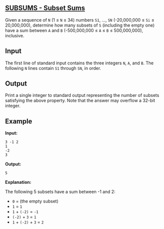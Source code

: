 <h2><a href="https://www.spoj.com/problems/SUBSUMS/">SUBSUMS - Subset Sums</a></h2>

Given a sequence of `N` (1 ≤ `N` ≤ 34) numbers `S1`, ..., `SN` (-20,000,000 ≤ `Si` ≤ 20,000,000), determine how many subsets of `S` (including the empty one) have a sum between `A` and `B` (-500,000,000 ≤ `A` ≤ `B` ≤ 500,000,000), inclusive.

## Input

The first line of standard input contains the three integers `N`, `A`, and `B`. The following `N` lines contain `S1` through `SN`, in order.

## Output

Print a single integer to standard output representing the number of subsets satisfying the above property. Note that the answer may overflow a 32-bit integer.

## Example

**Input:**

```
3 -1 2
1
-2
3
```

**Output:**

```
5
```

**Explanation:**

The following 5 subsets have a sum between -1 and 2:

- `0` = (the empty subset)
- `1` = `1`
- `1` + `(-2)` = `-1`
- `(-2)` + `3` = `1`
- `1` + `(-2)` + `3` = `2`
